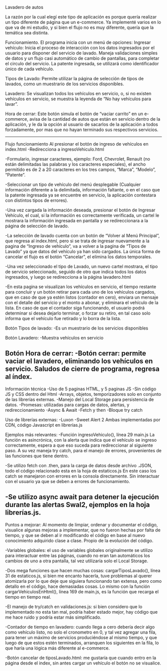 Lavadero de autos

La razón por la cual elegí este tipo de aplicación es porque quería realizar un tipo diferente de página que un e-commerce. Ya implementé varios en lo que va de mi estudio, y si bien el flujo no es muy diferente,
quería que la temática sea distinta.

Funcionamiento.
El programa inicia con un menú de opciones:
Ingresar vehículo: Inicia el proceso de interacción con los datos ingresados por el usuario para disponer del servicio de lavado. Maneja validaciones simples de datos y un flujo casi automático de cambio de
pantallas, para completar el circulo del servicio. La patente ingresada, se utilizará como identificador único de cada vehículo.

Tipos de Lavado: Permite utilizar la página de selección de tipos de lavados, como un muestrario de los servicios disponibles.

Lavadero: Se visualizan todos los vehículos en servicio, o, si no existen vehículos en servicio, se muestra la leyenda de “No hay vehículos para lavar”.

Hora de cerrar: Este botón simula el botón de “vaciar carrito” en un e-commerce, avisa de la cantidad de autos que están en servicio dentro de la aplicación, y le da la opción al usuario de sacarlos de 
la aplicación a todos forzadamente, por mas que no hayan terminado sus respectivos servicios.

------------------------------------------------------------------------------------------------------------------------------------------------------------------------------------------

Flujo funcionamiento
Al presionar el botón de ingreso de vehículos en index.html
-Redirecciona a ingresoVehiculo.html

-Formulario, ingresar caracteres, ejemplo: Ford, Chevrolet, Renault (no están delimitadas las palabras y los caracteres especiales), el ancho permitido es de 2 a 20 caracteres en los tres campos,
“Marca”, “Modelo”, “Patente”. 

-Seleccionar un tipo de vehículo del menú desplegable
(Cualquier información diferente a la delimitada, información faltante, o en el caso que la patente ingresada ya se encuentre en servicio, la aplicación contestara con distintos tipos de errores).

-Una vez cargada la información deseada, presionar el botón de Ingresar Vehículo, el cual, si la información es correctamente verificada, un cartel le mostrara la información ingresada en pantalla y se 
redireccionara a la página de selección de lavado. 

-La selección de lavado cuenta con un botón de “Volver al Menú Principal”, que regresa al index.html, pero si se trata de ingresar nuevamente a la pagina de “Ingreso de vehículo”, va a volver a la pagina de 
“Tipos de Lavado” ya que datos del vehículo ya han sido cargados. La única forma de cancelar el flujo es el botón “Cancelar”, el elimina los datos temporales.

-Una vez seleccionado el tipo de Lavado, un nuevo cartel mostrara, el tipo de servicio seleccionado, seguido de otro que indica todos los datos ingresados, y luego se redirecciona a la página lavadero.html

-En esta pagina se visualizan los vehículos en servicio, el tiempo restante para concluir y un botón retirar para cada uno de los vehículos cargados, que en caso de que ya estén listos (contador en cero),
enviara un mensaje con el detalle del servicio y el monto a abonar, y eliminara el vehículo de la lista. En caso de que el contador siga funcionando, el usuario podrá determinar si desea dejarlo terminar,
o forzar su retiro, en tal caso solo informa que el vehículo fue retirado y lo borra de la lista.

Botón Tipos de lavado:
-Es un muestrario de los servicios disponibles

Botón Lavadero:
-Muestra vehículos en servicio

Botón Hora de cerrar:
-Botón cerrar: permite vaciar el lavadero, eliminando los vehículos en servicio.
Saludos de cierre de programa, regresa al índex.
------------------------------------------------------------------------------------------------------------------------------------------------------------------------------------------
Información técnica
-Uso de 5 paginas HTML, y 5 paginas JS
-Sin código JS y CSS dentro del Html
-Arrays, objetos, temporizadores solo en conjunto de las librerías externas.
-Manejo del Local Storage para persistencia de datos.
-Promesas: utilizadas para cargas de datos, alertas, y redireccionamiento
-Async & Await
-Fetch y then
-Bloque try catch

Uso de librerías externas:
-Luxon
-Sweet Alert 2
Ambas implementadas por CDN, código Javascript en librerías.js

Ejemplos más relevantes:
-Función ingresoVehiculo(), línea 29 main.js
La función es asincrónica, con la alerta que indica que el vehículo se ingreso correctamente, espera a que eso suceda para redireccionar al siguiente paso.
A su vez maneja try catch, para el manejo de errores, provenientes de las funciones que tiene dentro. 

-Se utilizo fetch con .then, para la carga de datos desde archivo .JSON, todo el código relacionado esta en la hoja de estaticos.js
En este caso los catch se manejaron con errores en la consola directamente. Sin interactuar con el usuario ya que se deben a errores de funcionamiento.

-Se utilizo async await para detener la ejecución durante las alertas Swal2, ejemplos en la hoja librerías.js.
------------------------------------------------------------------------------------------------------------------------------------------------------------------------------------------

Puntos a mejorar:
Al momento de limpiar, ordenar y documentar el código, visualice algunas mejoras a implementar, que no fueron hechas por falta de tiempo, y que se deben al ir modificando el código en base al nuevo
conocimiento adquirido clase a clase. Propio de la evolución del código.

-Variables globales: el uso de variables globales originalmente se utilizo para interactuar entre las páginas, cuando no eran tan automáticos los cambios de uno a otra pantalla,
tal vez utilizaría solo el Local Storage.

-Dos mega funciones que hacen muchas cosas: cargarTiposLavado(), línea 31 de estaticos.js, si bien me encanto hacerla, tuve problemas al querer atomizarla por lo que deje que siguiera funcionando tan extensa,
pero como detallo en el código, hace demasiadas cosas. Lo mismo con la función cargarVehiculosEnHtml(), línea 169 de main.js, es la función que recarga el tiempo en tiempo real. 

-El manejo de try/catch en validaciones.js: si bien considero que lo implementado no esta tan mal, podría haber estado mejor, hay código que me hace ruido y podría estar más simplificado.

-Contador de tiempo en lavadero: cuando llega a cero debería decir algo como vehículo listo, no solo el cronometro en 0, y tal vez agregar una fila, para tener un máximo de servicios produciéndose al mismo tiempo,
y que luego de que estos estén terminados, arranquen los siguientes en la fila, lo que haría una lógica más diferente al e-commerce.

-Botón cancelar de tiposLavado.html: me gustaría que cuando entro en la página desde el index, sin antes cargar un vehículo el botón no se visualice.


